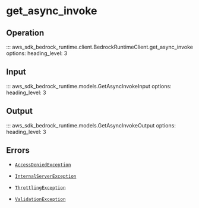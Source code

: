 # get_async_invoke

## Operation

::: aws_sdk_bedrock_runtime.client.BedrockRuntimeClient.get_async_invoke
    options:
        heading_level: 3

## Input

::: aws_sdk_bedrock_runtime.models.GetAsyncInvokeInput
    options:
        heading_level: 3

## Output

::: aws_sdk_bedrock_runtime.models.GetAsyncInvokeOutput
    options:
        heading_level: 3

## Errors

- [`AccessDeniedException`](../errors/AccessDeniedException.md)

- [`InternalServerException`](../errors/InternalServerException.md)

- [`ThrottlingException`](../errors/ThrottlingException.md)

- [`ValidationException`](../errors/ValidationException.md)
